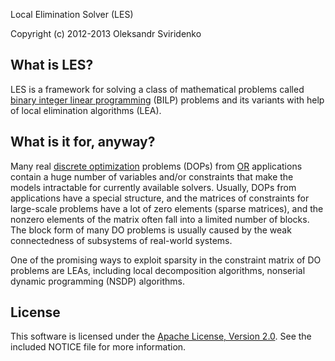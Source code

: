<!--- -*- mode: markdown; -*- --->

Local Elimination Solver (LES)

Copyright (c) 2012-2013 Oleksandr Sviridenko

What is LES?
------------

LES is a framework for solving a class of mathematical problems called
[binary integer linear programming](http://en.wikipedia.org/wiki/Integer_linear_programming)
(BILP) problems and its variants with help of local elimination algorithms
(LEA).

What is it for, anyway?
-----------------------

Many real
[discrete optimization](http://en.wikipedia.org/wiki/Discrete_optimization)
problems (DOPs) from [OR](http://en.wikipedia.org/wiki/Operations_research)
applications contain a huge number of variables and/or constraints that make the models intractable for currently
available solvers. Usually, DOPs from applications have a special structure, and the matrices of constraints for
large-scale problems have a lot of zero elements (sparse matrices), and the nonzero elements of the matrix often fall
into a limited number of blocks. The block form of many DO problems is usually caused by the weak connectedness of
subsystems of real-world systems.

One of the promising ways to exploit sparsity in the constraint matrix of DO problems are LEAs, including local
decomposition algorithms, nonserial dynamic programming (NSDP) algorithms.

License
-------

This software is licensed under the [Apache License, Version 2.0](http://www.apache.org/licenses/LICENSE-2.0.html). See
the included NOTICE file for more information.
